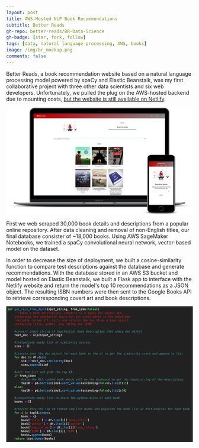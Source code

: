 ```yaml
---
layout: post
title: AWS-Hosted NLP Book Recommendations
subtitle: Better Reads
gh-repo: better-reads/BR-Data-Science
gh-badge: [star, fork, follow]
tags: [data, natural language processing, AWS, books]
image: /img/br_mockup.png
comments: false
---
```



Better Reads, a book recommendation website based on a natural language processing model powered by spaCy and Elastic Beanstalk, was my first collaborative project with three other data scientists and six web developers.  Unfortunately, we pulled the plug on the AWS-hosted backend due to mounting costs, [but the website is still available on Netlify](https://better-reads-marketing.netlify.com/).

![picture](https://raw.githubusercontent.com/mmastin/mmastin.github.io/master/img/br_mockup.png)

First we web scraped 30,000 book details and descriptions from a popular online repository. After data cleaning and removal of non-English titles, our final database consister of ~18,000 books. Using AWS SageMaker Notebooks, we trained a spaCy convolutional neural network, vector-based model on the dataset.

In order to decrease the size of deployment, we built a cosine-similarity function to compare test descriptions against the database and generate recommendations. With the database stored in an AWS S3 bucket and model hosted on Elastic Beanstalk, we built a Flask app to interface with the Netlify website and return the model's top 10 recommendations as a JSON object. The resulting ISBN numbers were then sent to the Google Books API to retrieve corresponding covert art and book descriptions.

![pic2](https://raw.githubusercontent.com/mmastin/mmastin.github.io/master/img/br_model.png)
